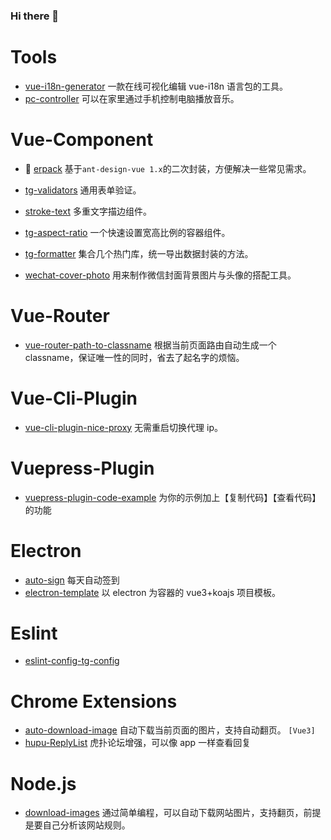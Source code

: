 ### Hi there 👋

# Tools

- [vue-i18n-generator](https://github.com/Tickly/vue-i18n-generator) 一款在线可视化编辑 vue-i18n 语言包的工具。
- [pc-controller](https://github.com/Tickly/pc-controller) 可以在家里通过手机控制电脑播放音乐。

# Vue-Component

- 👀 [erpack](https://github.com/Tickly/erpack) 基于`ant-design-vue 1.x`的二次封装，方便解决一些常见需求。
- [tg-validators](https://github.com/Tickly/tg-validators) 通用表单验证。
- [stroke-text](https://github.com/Tickly/stroke-text) 多重文字描边组件。
- [tg-aspect-ratio](https://github.com/Tickly/tg-aspect-ratio) 一个快速设置宽高比例的容器组件。
- [tg-formatter](https://github.com/Tickly/tg-formatter) 集合几个热门库，统一导出数据封装的方法。

- [wechat-cover-photo](https://github.com/Tickly/wechat-cover-photo) 用来制作微信封面背景图片与头像的搭配工具。

# Vue-Router

- [vue-router-path-to-classname](https://github.com/Tickly/vue-router-path-to-classname) 根据当前页面路由自动生成一个 classname，保证唯一性的同时，省去了起名字的烦恼。

# Vue-Cli-Plugin

- [vue-cli-plugin-nice-proxy](https://github.com/Tickly/vue-cli-plugin-nice-proxy) 无需重启切换代理 ip。

# Vuepress-Plugin

- [vuepress-plugin-code-example](https://github.com/Tickly/vuepress-plugin-code-example) 为你的示例加上【复制代码】【查看代码】的功能

# Electron

- [auto-sign](https://github.com/Tickly/auto-sign) 每天自动签到
- [electron-template](https://github.com/Tickly/electron-template) 以 electron 为容器的 vue3+koajs 项目模板。

# Eslint

- [eslint-config-tg-config](https://github.com/Tickly/eslint-config-tg-config)

# Chrome Extensions

- [auto-download-image](https://github.com/Tickly/auto-download-image) 自动下载当前页面的图片，支持自动翻页。 `[Vue3]`
- [hupu-ReplyList](https://github.com/Tickly/hupu-ReplyList) 虎扑论坛增强，可以像 app 一样查看回复

# Node.js

- [download-images](https://github.com/Tickly/download-images) 通过简单编程，可以自动下载网站图片，支持翻页，前提是要自己分析该网站规则。

<!--
**Tickly/Tickly** is a ✨ _special_ ✨ repository because its `README.md` (this file) appears on your GitHub profile.

Here are some ideas to get you started:

- 🔭 I’m currently working on ...
- 🌱 I’m currently learning ...
- 👯 I’m looking to collaborate on ...
- 🤔 I’m looking for help with ...
- 💬 Ask me about ...
- 📫 How to reach me: ...
- 😄 Pronouns: ...
- ⚡ Fun fact: ...
-->
